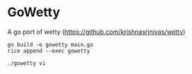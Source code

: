 # GoWetty

A go port of wetty (https://github.com/krishnasrinivas/wetty)

```
go build -o gowetty main.go
rice append --exec gowetty

./gowetty vi
```